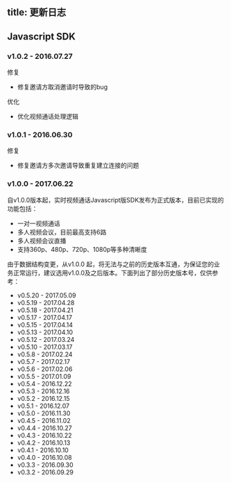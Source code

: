 
title: 更新日志
---

## Javascript SDK

### v1.0.2 - 2016.07.27

<span class="changelog fix">修复</span>

- 修复邀请方取消邀请时导致的bug

<span class="changelog optimize">优化</span>

- 优化视频通话处理逻辑

### v1.0.1 - 2016.06.30

<span class="changelog fix">修复</span>

- 修复邀请方多次邀请导致重复建立连接的问题

### v1.0.0 - 2017.06.22

自v1.0.0版本起，实时视频通话Javascript版SDK发布为正式版本，目前已实现的功能包括：

- 一对一视频通话
- 多人视频会议，目前最高支持6路
- 多人视频会议直播
- 支持360p、480p、720p、1080p等多种清晰度

由于数据结构变更，从v1.0.0 起，将无法与之前的历史版本互通，为保证您的业务正常运行，建议选用v1.0.0及之后版本。下面列出了部分历史版本号，仅供参考：

- v0.5.20 - 2017.05.09
- v0.5.19 - 2017.04.28
- v0.5.18 - 2017.04.21
- v0.5.17 - 2017.04.17
- v0.5.15 - 2017.04.14
- v0.5.13 - 2017.04.10
- v0.5.12 - 2017.03.24
- v0.5.10 - 2017.03.17
- v0.5.8 - 2017.02.24
- v0.5.7 - 2017.02.17
- v0.5.6 - 2017.02.06
- v0.5.5 - 2017.01.09
- v0.5.4 - 2016.12.22
- v0.5.3 - 2016.12.16
- v0.5.2 - 2016.12.15
- v0.5.1 - 2016.12.07
- v0.5.0 - 2016.11.30
- v0.4.5 - 2016.11.02
- v0.4.4 - 2016.10.27
- v0.4.3 - 2016.10.22
- v0.4.2 - 2016.10.13
- v0.4.1 - 2016.10.10
- v0.4.0 - 2016.10.08
- v0.3.3 - 2016.09.30
- v0.3.2 - 2016.09.29
